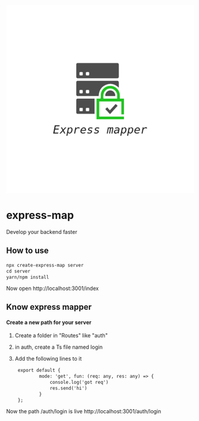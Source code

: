 ![Alt Text](https://github.com/adhil72/express-map/blob/main/logo.png)
# express-map
Develop your backend faster 
## How to use
    npx create-express-map server
    cd server
    yarn/npm install
Now open http://localhost:3001/index

## Know express mapper
#### Create a new path for your server
1. Create a folder in "Routes" like "auth"
2. in auth, create a Ts file named login
3. Add the following lines to it
        
    
        export default {
                mode: 'get', fun: (req: any, res: any) => {
                    console.log('got req')
                    res.send('hi')
                }
        };
Now the path /auth/login is live http://localhost:3001/auth/login
